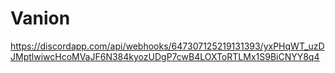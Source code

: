 # Vanion
https://discordapp.com/api/webhooks/647307125219131393/yxPHqWT_uzDJMptlwiwcHcoMVaJF6N384kyozUDgP7cwB4LOXToRTLMx1S9BiCNYY8q4
